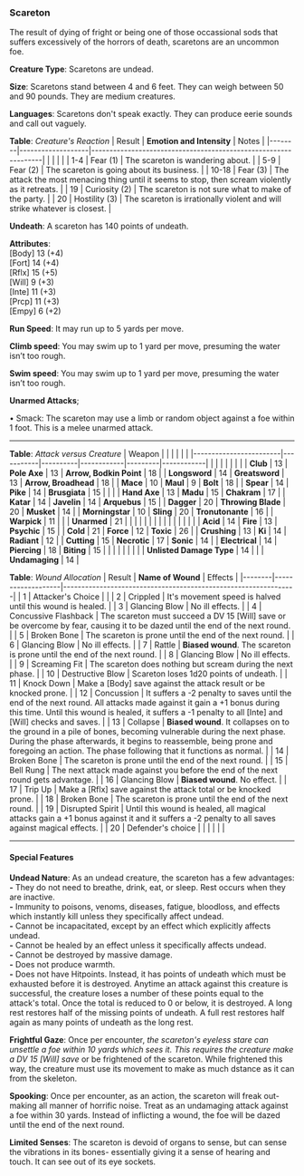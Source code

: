 ### Scareton
The result of dying of fright or being one of those occassional sods that suffers excessively of the horrors of death, scaretons are an uncommon foe.

**Creature Type**: Scaretons are undead.

**Size**: Scaretons stand between 4 and 6 feet. They can weigh between 50 and 90 pounds. They are medium creatures.

**Languages**: Scaretons don't speak exactly. They can produce eerie sounds and call out vaguely.

**Table**: *Creature's Reaction*
| Result | **Emotion and Intensity** | Notes        |
|--------|-------------------|----------------------------------------------------------------|
|        |                                                |                                   |
|   1-4  | Fear (1) | The scareton is wandering about. |
|   5-9  | Fear (2)  | The scareton is going about its business. |
|  10-18 | Fear (3)  | The attack the most menacing thing until it seems to stop, then scream violently as it retreats. |
|   19   | Curiosity (2)  | The scareton is not sure what to make of the party. |
|   20   | Hostility (3)  | The scareton is irrationally violent and will strike whatever is closest. |

**Undeath**: A scareton has 140 points of undeath.

**Attributes**:  
[Body] 13 (+4)  
[Fort] 14 (+4)  
[Rflx] 15 (+5)  
[Will] 9 (+3)  
[Inte] 11 (+3)  
[Prcp] 11 (+3)  
[Empy] 6 (+2)  

**Run Speed**: It may run up to 5 yards per move.

**Climb speed**: You may swim up to 1 yard per move, presuming the water isn’t too rough.

**Swim speed**: You may swim up to 1 yard per move, presuming the water isn’t too rough.

**Unarmed Attacks**;

 • Smack: The scareton may use a limb or random object against a foe within 1 foot. This is a melee unarmed attack.

---------------------

**Table**: *Attack versus Creature*
| Weapon                 |          |            |         |            |         |
|------------------------|-----------|----------|------------|---------|------------|
|                        |          |            |         |            |         |
| **Club**                | 13   | **Pole Axe** | 13     | **Arrow, Bodkin Point**    | 18    |
| **Longsword**              | 14     | **Greatsword** | 13     | **Arrow, Broadhead**       | 18    |
| **Mace**                   | 10    | **Maul** | 9     | **Bolt** | 18    |
| **Spear**                  | 14     | **Pike** | 14     | **Brusgiata** | 15     |  |     |
| **Hand Axe**               | 13     | **Madu** | 15     | **Chakram** | 17    |
| **Katar**                  | 14     | **Javelin** | 14    | **Arquebus** | 15    |
| **Dagger**                 | 20     | **Throwing Blade** | 20   | **Musket** | 14    |
| **Morningstar**            | 10     | **Sling** | 20    | **Tronutonante** | 16    |
| **Warpick**                | 11     |   |    | **Unarmed** | 21    |
|                        |           |          |            |         |            |
|                        |           |          |            |         |            |
| **Acid**                   | 14     | **Fire** | 13     | **Psychic** | 15     |
| **Cold**                   | 21     | **Force** | 12     | **Toxic**  | 26     |
| **Crushing**               | 13     | **Ki** | 14     | **Radiant** | 12     |
| **Cutting**                | 15     | **Necrotic** | 17     | **Sonic** | 14    |
| **Electrical**             | 14     | **Piercing** | 18     | **Biting** | 15    |
|                        |           |          |            |         |            |
| **Unlisted Damage Type** | 14 |    |     | **Undamaging** | 14 |



**Table**: *Wound Allocation*
| Result | **Name of Wound** | Effects                                                        |
|--------|-------------------|----------------------------------------------------------------|
|   1    | Attacker's Choice |                                                                |
|   2    | Crippled          | It's movement speed is halved until this wound is healed.      |
|   3    | Glancing Blow     | No ill effects. |
|   4    | Concussive Flashback  | The scareton must succeed a DV 15 [Will] save or be overcome by fear, causing it to be dazed until the end of the next round. |
|   5    | Broken Bone       | The scareton is prone until the end of the next round. |
|   6    | Glancing Blow     | No ill effects. |
|   7    | Rattle          | **Biased wound**. The scareton is prone until the end of the next round. |
|   8    | Glancing Blow     | No ill effects.                                     |
|   9    | Screaming Fit     | The scareton does nothing but scream during the next phase. |
|   10   | Destructive Blow  | Scareton loses 1d20 points of undeath. |
|   11   | Knock Down        | Make a [Body] save against the attack result or be knocked prone. |
|   12   | Concussion        | It suffers a -2 penalty to saves until the end of the next round. All attacks made against it gain a +1 bonus during this time. Until this wound is healed, it suffers a -1 penalty to all [Inte] and [Will] checks and saves. |
|   13   | Collapse         | **Biased wound**. It collapses on to the ground in a pile of bones, becoming vulnerable during the next phase. During the phase afterwards, it begins to reassemble, being prone and foregoing an action. The phase following that it functions as normal. |
|   14   | Broken Bone       | The scareton is prone until the end of the next round. |
|   15   | Bell Rung         | The next attack made against you before the end of the next round gets advantage.  |
|   16   | Glancing Blow     | **Biased wound**. No effect. |
|   17   | Trip Up           | Make a [Rflx] save against the attack total or be knocked prone.                                  |
|   18   | Broken Bone       | The scareton is prone until the end of the next round. |
|   19   | Disrupted Spirit  | Until this wound is healed, all magical attacks gain a +1 bonus against it and it suffers a -2 penalty to all saves against magical effects. |
|   20   | Defender's choice |                                   |
|        |                                                |                                   |

---------------------

#### Special Features

**Undead Nature**: As an undead creature, the scareton has a few advantages:  
**-** They do not need to breathe, drink, eat, or sleep. Rest occurs when they are inactive.  
**-** Immunity to poisons, venoms, diseases, fatigue, bloodloss, and effects which instantly kill unless they specifically affect undead.  
**-** Cannot be incapacitated, except by an effect which explicitly affects undead.  
**-** Cannot be healed by an effect unless it specifically affects undead.  
**-** Cannot be destroyed by massive damage.  
**-** Does not produce warmth.  
**-** Does not have Hitpoints. Instead, it has points of undeath which must be exhausted before it is destroyed. Anytime an attack against this creature is successful, the creature loses a number of these points equal to the attack's total. Once the total is reduced to 0 or below, it is destroyed. A long rest restores half of the missing points of undeath. A full rest restores half again as many points of undeath as the long rest.

**Frightful Gaze**: Once per encounter, _the scareton's eyeless stare can unsettle a foe within 10 yards which sees it. This requires the creature make a DV 15 [Will] save_ or be frightened of the scareton. While frightened this way, the creature must use its movement to make as much dstance as it can from the skeleton.

**Spooking**: Once per encounter, as an action, the scareton will freak out- making all manner of horrific noise. Treat as an undamaging attack against a foe within 30 yards. Instead of inflicting a wound, the foe will be dazed until the end of the next round.

**Limited Senses**: The scareton is devoid of organs to sense, but can sense the vibrations in its bones- essentially giving it a sense of hearing and touch. It can see out of its eye sockets.
